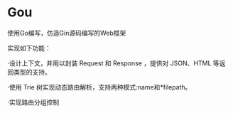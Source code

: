 # Gou
使用Go编写，仿造Gin源码编写的Web框架

实现如下功能：

·设计上下文，并用以封装 Request 和 Response ，提供对 JSON、HTML 等返回类型的支持。

·使用 Trie 树实现动态路由解析，支持两种模式:name和*filepath。

·实现路由分组控制
